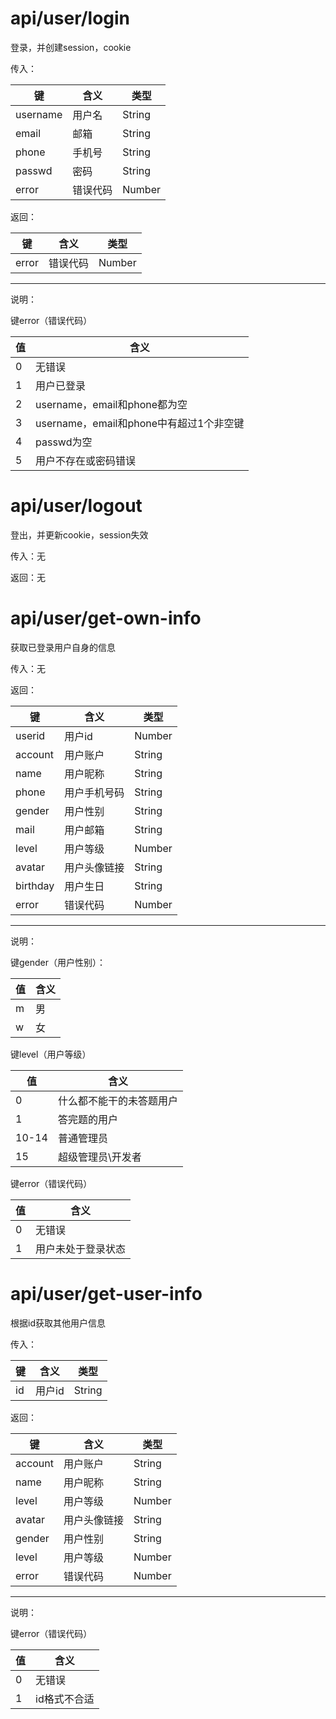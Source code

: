 # api/user/login

登录，并创建session，cookie

传入：

| 键      | 含义 | 类型   |
| -------- | ------- | ------ |
| username | 用户名 | String |
| email | 邮箱 | String |
| phone | 手机号 | String |
| passwd   | 密码      | String |
| error | 错误代码     | Number |

返回：

| 键      | 含义 | 类型   |
| -------- | ------- | ------ |
| error | 错误代码     | Number |

---

说明：

键error（错误代码）

| 值    | 含义    |
| ------ | ---------- |
| 0   | 无错误       |
| 1   | 用户已登录       |
| 2   | username，email和phone都为空 |
| 3   | username，email和phone中有超过1个非空键 |
| 4   | passwd为空 |
| 5   | 用户不存在或密码错误  |

# api/user/logout

登出，并更新cookie，session失效

传入：无

返回：无

# api/user/get-own-info

获取已登录用户自身的信息

传入：无

返回：

| 键    | 含义    | 类型   |
| ------ | ---------- | ------ |
| userid | 用户id       | Number |
| account   | 用户账户       | String |
| name   | 用户昵称       | String |
| phone   | 用户手机号码       | String |
| gender   | 用户性别       | String |
| mail   | 用户邮箱       | String |
| level  | 用户等级 | Number |
| avatar | 用户头像链接     | String |
| birthday | 用户生日     | String |
| error | 错误代码     | Number |

---

说明：

键gender（用户性别）：

| 值    | 含义    |
| ------ | ---------- |
| m   | 男       | 
| w   | 女       |

键level（用户等级）

| 值    | 含义    |
| ------ | ---------- |
| 0     | 什么都不能干的未答题用户 |
| 1     | 答完题的用户       |
| 10-14 | 普通管理员        |
| 15    | 超级管理员\开发者    |

键error（错误代码）

| 值    | 含义    |
| ------ | ---------- |
| 0   | 无错误       |
| 1   | 用户未处于登录状态       | 


# api/user/get-user-info

根据id获取其他用户信息

传入：

| 键 | 含义 | 类型   |
| ----- | ------- | ------ |
| id    | 用户id    | String |

返回：

| 键 | 含义 | 类型   |
| ------ | ------- | ------ |
| account   | 用户账户       | String |
| name   | 用户昵称    | String |
| level  | 用户等级    | Number |
| avatar | 用户头像链接  | String |
| gender   | 用户性别       | String |
| level  | 用户等级 | Number |
| error | 错误代码     | Number |

---

说明：

键error（错误代码）

| 值    | 含义    |
| ------ | ---------- |
| 0   | 无错误       |
| 1   | id格式不合适       |
